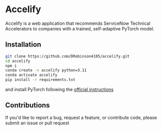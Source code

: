 # Accelify
Accelify is a web application that recommends ServiceNow Technical Accelerators to companies with a trained, self-adaptive PyTorch model.

## Installation
```bash
git clone https://github.com/DRobinson4105/accelify.git
cd accelify
npm i
conda create -n accelify python=3.11
conda activate accelify
pip install -r requirements.txt
```

and install PyTorch following the [official instructions](https://pytorch.org/get-started/locally/)

## Contributions
If you'd like to report a bug, request a feature, or contribute code, please submit an issue or pull request
